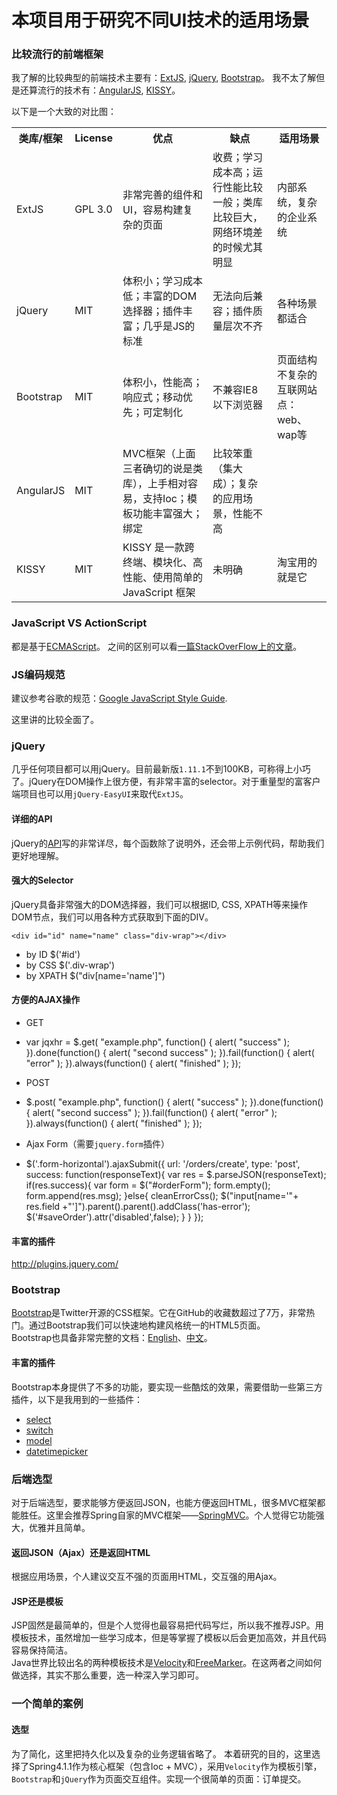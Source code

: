 本项目用于研究不同UI技术的适用场景
===

### 比较流行的前端框架
我了解的比较典型的前端技术主要有：[ExtJS](http://www.sencha.com/products/extjs/), [jQuery](http://jquery.com/), [Bootstrap](https://github.com/twbs/bootstrap)。
我不太了解但是还算流行的技术有：[AngularJS](https://angularjs.org/), [KISSY](http://docs.kissyui.com/5.0/)。

以下是一个大致的对比图：

<table>
	<tr>
		<th>类库/框架</th>
		<th>License</th>
		<th>优点</th>
		<th>缺点</th>
		<th>适用场景</th>
	</tr>
	<tr>
		<td>ExtJS</td>
		<td>GPL 3.0</td>
		<td>非常完善的组件和UI，容易构建复杂的页面</td>
		<td>收费；学习成本高；运行性能比较一般；类库比较巨大，网络环境差的时候尤其明显</td>
		<td>内部系统，复杂的企业系统</td>
	</tr>
	<tr>
		<td>jQuery</td>
		<td>MIT</td>
		<td>体积小；学习成本低；丰富的DOM选择器；插件丰富；几乎是JS的标准</td>
		<td>无法向后兼容；插件质量层次不齐</td>
		<td>各种场景都适合</td>
	</tr>
	<tr>
		<td>Bootstrap</td>
		<td>MIT</td>
		<td>体积小，性能高；响应式；移动优先；可定制化</td>
		<td>不兼容IE8以下浏览器</td>
		<td>页面结构不复杂的互联网站点：web、wap等</td>
	</tr>
	<tr>
		<td>AngularJS</td>
		<td>MIT</td>
		<td>MVC框架（上面三者确切的说是类库），上手相对容易，支持Ioc；模板功能丰富强大；绑定</td>
		<td>比较笨重（集大成）；复杂的应用场景，性能不高</td>
		<td></td>
	</tr>
	<tr>
		<td>KISSY</td>
		<td>MIT</td>
		<td>KISSY 是一款跨终端、模块化、高性能、使用简单的 JavaScript 框架</td>
		<td>未明确</td>
		<td>淘宝用的就是它</td>
	</tr>
</table>

### JavaScript VS ActionScript

都是基于[ECMAScript](http://zh.wikipedia.org/zh-cn/ECMAScript)。
之间的区别可以看[一篇StackOverFlow上的文章](http://stackoverflow.com/questions/2268276/what-are-the-key-differences-between-javascript-and-actionscript-3)。

### JS编码规范
建议参考谷歌的规范：[Google JavaScript Style Guide](http://google-styleguide.googlecode.com/svn/trunk/javascriptguide.xml).

这里讲的比较全面了。

### jQuery
几乎任何项目都可以用jQuery。目前最新版`1.11.1`不到100KB，可称得上小巧了。jQuery在DOM操作上很方便，有非常丰富的selector。对于重量型的富客户端项目也可以用`jQuery-EasyUI`来取代`ExtJS`。

#### 详细的API
jQuery的[API](http://api.jquery.com/)写的非常详尽，每个函数除了说明外，还会带上示例代码，帮助我们更好地理解。
#### 强大的Selector
jQuery具备非常强大的DOM选择器，我们可以根据ID, CSS, XPATH等来操作DOM节点，我们可以用各种方式获取到下面的DIV。

    <div id="id" name="name" class="div-wrap"></div>

- by ID        $('#id')  
- by CSS       $('.div-wrap')  
- by XPATH     $("div[name='name']")  

#### 方便的AJAX操作
- GET  
- 
    var jqxhr = $.get( "example.php", function() {
        alert( "success" );
    }).done(function() {
        alert( "second success" );
    }).fail(function() {
        alert( "error" );
    }).always(function() {
        alert( "finished" );
    });

- POST  
- 
    $.post( "example.php", function() {
        alert( "success" );
    }).done(function() {
        alert( "second success" );
    }).fail(function() {
        alert( "error" );
    }).always(function() {
        alert( "finished" );
    });

- Ajax Form（需要`jquery.form`插件）
- 
    $('.form-horizontal').ajaxSubmit({
        url: '/orders/create',
        type: 'post',
        success: function(responseText){
            var res = $.parseJSON(responseText);
            if(res.success){
                var form = $("#orderForm");
                form.empty();
                form.append(res.msg);
            }else{
                cleanErrorCss();
                $("input[name='"+ res.field +"']").parent().parent().addClass('has-error');
                $('#saveOrder').attr('disabled',false);
            }
        }
    });

#### 丰富的插件
http://plugins.jquery.com/

### Bootstrap
[Bootstrap](https://github.com/twbs/bootstrap)是Twitter开源的CSS框架。它在GitHub的收藏数超过了7万，非常热门。通过Bootstrap我们可以快速地构建风格统一的HTML5页面。  
Bootstrap也具备非常完整的文档：[English](http://getbootstrap.com/getting-started/)、[中文](http://v3.bootcss.com/)。

#### 丰富的插件
Bootstrap本身提供了不多的功能，要实现一些酷炫的效果，需要借助一些第三方插件，以下是我用到的一些插件：  
- [select](https://github.com/silviomoreto/bootstrap-select)  
- [switch](https://github.com/nostalgiaz/bootstrap-switch)  
- [model](https://github.com/jschr/bootstrap-modal)  
- [datetimepicker](https://github.com/tarruda/bootstrap-datetimepicker)  

### 后端选型
对于后端选型，要求能够方便返回JSON，也能方便返回HTML，很多MVC框架都能胜任。这里会推荐Spring自家的MVC框架——[SpringMVC](http://docs.spring.io/spring/docs/current/spring-framework-reference/html/mvc.html)。个人觉得它功能强大，优雅并且简单。

#### 返回JSON（Ajax）还是返回HTML
根据应用场景，个人建议交互不强的页面用HTML，交互强的用Ajax。

#### JSP还是模板
JSP固然是最简单的，但是个人觉得也最容易把代码写烂，所以我不推荐JSP。用模板技术，虽然增加一些学习成本，但是等掌握了模板以后会更加高效，并且代码容易保持简洁。  
Java世界比较出名的两种模板技术是[Velocity](http://velocity.apache.org/)和[FreeMarker](http://freemarker.org/)。在这两者之间如何做选择，其实不那么重要，选一种深入学习即可。

### 一个简单的案例

#### 选型
为了简化，这里把持久化以及复杂的业务逻辑省略了。
本着研究的目的，这里选择了Spring4.1.1作为核心框架（包含Ioc + MVC），采用`Velocity`作为模板引擎，`Bootstrap`和`jQuery`作为页面交互组件。实现一个很简单的页面：订单提交。

